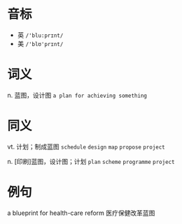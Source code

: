 # 音标

- 英 `/'blu:prɪnt/`
- 美 `/'blʊ'prɪnt/`

# 词义

n. 蓝图，设计图
`a plan for achieving something`

# 同义

vt. 计划；制成蓝图
`schedule` `design` `map` `propose` `project`

n. [印刷]蓝图，设计图；计划
`plan` `scheme` `programme` `project`

# 例句

a blueprint for health-care reform
医疗保健改革蓝图


